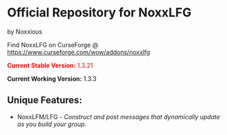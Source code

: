 # Official Repository for NoxxLFG
by Noxxious

Find NoxxLFG on CurseForge @ https://www.curseforge.com/wow/addons/noxxlfg

<span style="color: red">**Current Stable Version:** 1.3.21</span>

**Current Working Version:** 1.3.3

## Unique Features:
* NoxxLFM/LFG - *Construct and post messages that dynamically update as you build your group.*